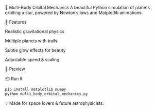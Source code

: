 🌌 Multi-Body Orbital Mechanics
A beautiful Python simulation of planets orbiting a star, powered by Newton’s laws and Matplotlib animations.

🚀 Features

Realistic gravitational physics

Multiple planets with trails

Subtle glow effects for beauty

Adjustable speed & scaling

📸 Preview

📦 Run It

```bash
pip install matplotlib numpy
python multi_body_orbital_mechanics.py
```
💡 Made for space lovers & future astrophysicists.
